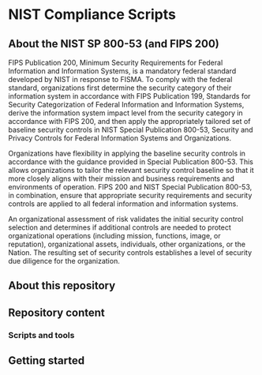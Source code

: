 # NIST Compliance Scripts

## About the NIST SP 800-53 (and FIPS 200)

FIPS Publication 200, Minimum Security Requirements for Federal Information and Information Systems, is a mandatory federal standard developed by NIST in response to FISMA. To comply with the federal standard, organizations first determine the security category of their information system in accordance with FIPS Publication 199, Standards for Security Categorization of Federal Information and Information Systems, derive the information system impact level from the security category in accordance with FIPS 200, and then apply the appropriately tailored set of baseline security controls in NIST Special Publication 800-53, Security and Privacy Controls for Federal Information Systems and Organizations.

Organizations have flexibility in applying the baseline security controls in accordance with the guidance provided in Special Publication 800-53. This allows organizations to tailor the relevant security control baseline so that it more closely aligns with their mission and business requirements and environments of operation. FIPS 200 and NIST Special Publication 800-53, in combination, ensure that appropriate security requirements and security controls are applied to all federal information and information systems.

An organizational assessment of risk validates the initial security control selection and determines if additional controls are needed to protect organizational operations (including mission, functions, image, or reputation), organizational assets, individuals, other organizations, or the Nation. The resulting set of security controls establishes a level of security due diligence for the
organization.

## About this repository

## Repository content

### Scripts and tools

## Getting started
